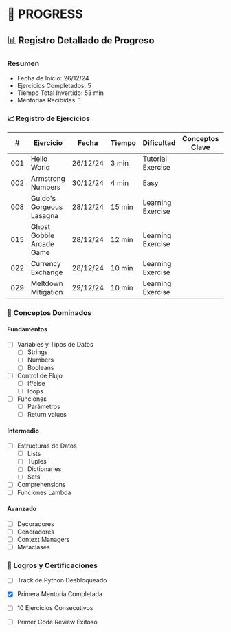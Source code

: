 # 📝 PROGRESS

## 📊 Registro Detallado de Progreso

### Resumen

- Fecha de Inicio: 26/12/24
- Ejercicios Completados: 5
- Tiempo Total Invertido: 53 min
- Mentorías Recibidas: 1

### 📈 Registro de Ejercicios

| #   | Ejercicio                | Fecha    | Tiempo | Dificultad        | Conceptos Clave | Recursos Útiles | Notas |
|-----|--------------------------|----------|--------|-------------------|-----------------|-----------------|-------|
| 001 | Hello World              | 26/12/24 | 3 min  | Tutorial Exercise |                 |                 |       |
| 002 | Armstrong Numbers        | 30/12/24 | 4 min  | Easy              |                 |                 |       |
| 008 | Guido's Gorgeous Lasagna | 28/12/24 | 15 min | Learning Exercise |                 |                 |       |
| 015 | Ghost Gobble Arcade Game | 28/12/24 | 12 min | Learning Exercise |                 |                 |       |
| 022 | Currency Exchange        | 28/12/24 | 10 min | Learning Exercise |                 |                 |       |
| 029 | Meltdown Mitigation      | 29/12/24 | 10 min | Learning Exercise |                 |                 |       |

### 🎯 Conceptos Dominados

#### Fundamentos

- [ ] Variables y Tipos de Datos
    - [ ] Strings
    - [ ] Numbers
    - [ ] Booleans
- [ ] Control de Flujo
    - [ ] if/else
    - [ ] loops
- [ ] Funciones
    - [ ] Parámetros
    - [ ] Return values

#### Intermedio

- [ ] Estructuras de Datos
    - [ ] Lists
    - [ ] Tuples
    - [ ] Dictionaries
    - [ ] Sets
- [ ] Comprehensions
- [ ] Funciones Lambda

#### Avanzado

- [ ] Decoradores
- [ ] Generadores
- [ ] Context Managers
- [ ] Metaclases

### 🌟 Logros y Certificaciones

- [ ] Track de Python Desbloqueado
- [x] Primera Mentoría Completada
- [ ] 10 Ejercicios Consecutivos
- [ ] Primer Code Review Exitoso

